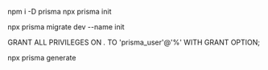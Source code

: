 

npm i -D prisma
npx prisma init


npx prisma migrate dev --name init

GRANT ALL PRIVILEGES ON *.* TO 'prisma_user'@'%' WITH GRANT OPTION;

npx prisma generate